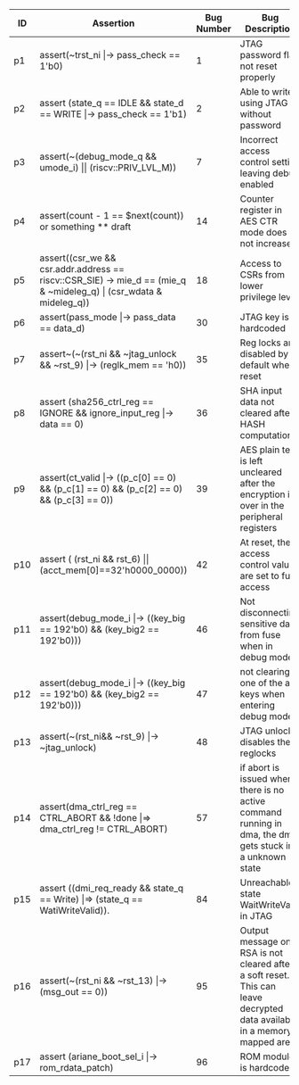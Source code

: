 | ID | Assertion | Bug Number | Bug Description | CWE-ID |
|----| ---- | ---- | ---- | ---- |
|p1|assert(\~trst\_ni \|-> pass\_check == 1'b0) |1|JTAG password flag not reset properly|CWE-1239|
|p2|assert (state\_q == IDLE && state\_d == WRITE \|-> pass\_check == 1'b1)|2|Able to write using JTAG without password|CWE-1245|
|p3|assert(\~(debug\_mode\_q && umode\_i) \|\| (riscv::PRIV\_LVL\_M))|7|Incorrect access control setting leaving debug enabled|CWE-1220|
|p4|assert(count - 1 == $next(count)) or something ** draft|14|Counter register in AES CTR mode does not increase|CWE-1240|
|p5|assert((csr\_we && csr.addr.address == riscv::CSR\_SIE) -> mie\_d == (mie\_q & \~mideleg\_q) \| (csr\_wdata & mideleg\_q))|18|Access to CSRs from lower privilege level|CWE-1262|
|p6|assert(pass\_mode \|-> pass\_data == data\_d)|30|JTAG key is hardcoded|CWE-1329|
|p7|assert\~(\~(rst\_ni && \~jtag\_unlock && \~rst\_9) \|-> (reglk\_mem == 'h0))|35|Reg locks are disabled by default when reset|CWE-1232|
|p8|assert (sha256\_ctrl\_reg == IGNORE && ignore\_input\_reg \|-> data == 0)|36|SHA input data not cleared after HASH computation|CWE-1239|
|p9|assert(ct\_valid \|-> ((p\_c[0] == 0) && (p\_c[1] == 0) && (p\_c[2] == 0) && (p\_c[3] == 0)) |39|AES plain text is left uncleared after the encryption is over in the peripheral registers|CWE-226|
|p10|assert ( (rst\_ni && rst\_6) \|\| (acct\_mem[0]==32'h0000\_0000))|42|At reset, the access control values are set to full access|CWE-276|
|p11|assert(debug\_mode\_i \|-> ((key\_big == 192'b0) && (key\_big2 == 192'b0)))|46|Not disconnecting sensitive data from fuse when in debug mode|CWE-1243|
|p12|assert(debug\_mode\_i \|-> ((key\_big == 192'b0) && (key\_big2 == 192'b0)))|47|not clearing one of the aes keys when entering debug mode|CWE-1258|
|p13|assert(\~(rst\_ni&& \~rst\_9) \|-> \~jtag\_unlock)|48|JTAG unlock disables the reglocks|CWE-1234|
|p14|assert(dma\_ctrl\_reg == CTRL\_ABORT && !done \|=> dma\_ctrl\_reg != CTRL\_ABORT)|57|if abort is issued when there is no active command running in dma, the dma gets stuck in a unknown state|CWE-1245|
|p15|assert ((dmi\_req\_ready && state\_q == Write) \|=> (state\_q == WatiWriteValid)).|84|Unreachable state WaitWriteValid in JTAG|CWE-1245|
|p16|assert(\~(rst\_ni && \~rst\_13) \|-> (msg\_out == 0))|95|Output message on RSA is not cleared after a soft reset. This can leave decrypted data available in a memory mapped area.|CWE-226|
|p17|assert (ariane\_boot\_sel\_i \|-> rom\_rdata\_patch)|96|ROM module is hardcoded|CWE-1310|
